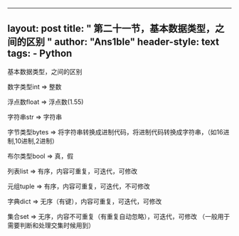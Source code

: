 
---
layout: post
title: " 第二十一节，基本数据类型，之间的区别 "
author: "Ans1ble"
header-style: text
tags:
      - Python
---


基本数据类型，之间的区别

数字类型int => 整数

浮点数float => 浮点数(1.55)

字符串str => 字符串

字节类型bytes => 将字符串转换成进制代码，将进制代码转换成字符串，（如16进制,10进制,2进制）

布尔类型bool => 真，假

列表list => 有序，内容可重复，可迭代，可修改

元组tuple => 有序，内容可重复，可迭代，不可修改

字典dict => 无序（有键），内容可重复，可迭代，可修改

集合set => 无序，内容不可重复（有重复自动忽略），可迭代，可修改 （一般用于需要判断和处理交集时候用到）



